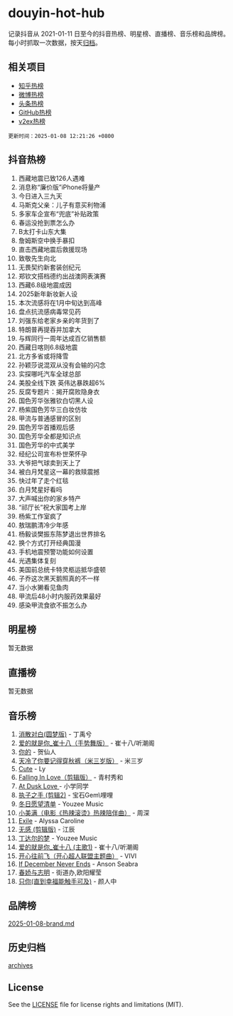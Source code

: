 # douyin-hot-hub

记录抖音从 2021-01-11 日至今的抖音热榜、明星榜、直播榜、音乐榜和品牌榜。每小时抓取一次数据，按天[归档](archives)。

## 相关项目

- [知乎热榜](https://github.com/lonnyzhang423/zhihu-hot-hub)
- [微博热榜](https://github.com/lonnyzhang423/weibo-hot-hub)
- [头条热榜](https://github.com/lonnyzhang423/toutiao-hot-hub)
- [GitHub热榜](https://github.com/lonnyzhang423/github-hot-hub)
- [v2ex热榜](https://github.com/lonnyzhang423/v2ex-hot-hub)


`更新时间：2025-01-08 12:21:26 +0800`

## 抖音热榜

1. 西藏地震已致126人遇难
1. 消息称“廉价版”iPhone将量产
1. 今日进入三九天
1. 马斯克父亲：儿子有意买利物浦
1. 多家车企宣布“兜底”补贴政策
1. 春运没抢到票怎么办
1. B太打卡山东大集
1. 詹姆斯空中换手暴扣
1. 直击西藏地震后救援现场
1. 致敬先生向北
1. 无畏契约新套装创纪元
1. 郑钦文搭档德约出战澳网表演赛
1. 西藏6.8级地震成因
1. 2025新年新妆新人设
1. 本次流感将在1月中旬达到高峰
1. 盘点抗流感病毒常见药
1. 刘强东给老家乡亲的年货到了
1. 特朗普再提吞并加拿大
1. 与辉同行一周年达成百亿销售额
1. 西藏日喀则6.8级地震
1. 北方多省或将降雪
1. 孙颖莎说混双从没有会输的闪念
1. 实探哪吒汽车全球总部
1. 美股全线下跌 英伟达暴跌超6%
1. 反腐专题片：揭开腐败隐身衣
1. 国色芳华张雅钦白切黑人设
1. 杨紫国色芳华三白妆仿妆
1. 甲流与普通感冒的区别
1. 国色芳华首播观后感
1. 国色芳华全都是知识点
1. 国色芳华的中式美学
1. 经纪公司宣布朴世荣怀孕
1. 大爷把气球卖到天上了
1. 被白月梵星这一幕的救赎震撼
1. 快过年了走个红毯
1. 白月梵星好看吗
1. 大声喊出你的家乡特产
1. “祁厅长”祝大家国考上岸
1. 杨紫工作室疯了
1. 敖瑞鹏清冷少年感
1. 杨毅谈樊振东陈梦退出世界排名
1. 换个方式打开经典国漫
1. 手机地震预警功能如何设置
1. 光遇集体复刻
1. 美国前总统卡特灵柩运抵华盛顿
1. 子乔这次黑天鹅照真的不一样
1. 当小水獭看见鱼肉
1. 甲流后48小时内服药效果最好
1. 感染甲流食欲不振怎么办

## 明星榜

暂无数据

## 直播榜

暂无数据

## 音乐榜

1. [消散对白(圆梦版)](https://sf5-hl-cdn-tos.douyinstatic.com/obj/tos-cn-ve-2774/og4jB5I5IizzoZVAAAzWgBMAsMDWoArfwBOiFs) - 丁禹兮
1. [爱的就是你_崔十八（手势舞版）](https://sf5-hl-cdn-tos.douyinstatic.com/obj/tos-cn-ve-2774/oApB2AigNyB4sTw7JhBOikMAf0oDJzMWBuIrgm) - 崔十八/听潮阁
1. [你的](https://sf5-hl-cdn-tos.douyinstatic.com/obj/tos-cn-ve-2774/oYuIeKf42jB7sEV6B2upMdpYAgfrQWj0FeRegh) - 贺仙人
1. [天冷了你要记得穿秋裤（米三岁版）](https://sf5-hl-cdn-tos.douyinstatic.com/obj/tos-cn-ve-2774/oQlIwVIDWiZ6BQilAorS7MA0AgCkQDvcZAdm1) - 米三岁
1. [Cute](https://sf5-hl-cdn-tos.douyinstatic.com/obj/tos-cn-ve-2774/o4IbIzHWKAAB4wsS5qMBRiiAlEBGTpQRNfFvuo) - Ly
1. [Falling In Love（剪辑版）](https://sf5-hl-cdn-tos.douyinstatic.com/obj/tos-cn-ve-2774/o8ajpA8zzgBPahbBIO8AcKGBLJezFCRd1wfP9f) - 青村秀和
1. [ At Dusk  Love ](https://sf5-hl-cdn-tos.douyinstatic.com/obj/tos-cn-ve-2774/o8CrpCf5CaYgI4ZrtQgMQAFEfuGqNnRSDQAPBc) - 小学同学
1. [执子之手 (剪辑2)](https://sf6-cdn-tos.douyinstatic.com/obj/tos-cn-ve-2774/oUoZLQjCc31XzqsBnBQUNgeKtYPBcgbFDwtfcu) - 宝石Gem\哩哩
1. [冬日愿望清单](https://sf5-hl-cdn-tos.douyinstatic.com/obj/tos-cn-ve-2774/oIIgUOeamCFCVAzxN6MFRLIBlLGpUqQxeeHrLE) - Youzee Music
1. [小美满（电影《热辣滚烫》热辣陪伴曲）](https://sf5-hl-cdn-tos.douyinstatic.com/obj/tos-cn-ve-2774/o0GAn2lSgfZIDUgtevCGDQYnFg4CwnrBaxbTZL) - 周深
1. [Exile](https://sf5-hl-cdn-tos.douyinstatic.com/obj/tos-cn-ve-2774/oYj4gAQTknKE3WW0Je8KGmQ7z1cA4FefwtbufD) - Alyssa Caroline
1. [无感 (剪辑版)](https://sf5-hl-cdn-tos.douyinstatic.com/obj/tos-cn-ve-2774/o0eIsUzJBDlQaQFC5OFlgbMEZC1TFYBftOBn6p) - 江辰
1. [丁达尔的梦](https://sf5-hl-cdn-tos.douyinstatic.com/obj/tos-cn-ve-2774/oMU3WirUZBVQkAC9ccG5P2IQirziZM2RTInUY) - Youzee Music
1. [爱的就是你_崔十八 (主歌1)](https://sf5-hl-cdn-tos.douyinstatic.com/obj/tos-cn-ve-2774/oI5BO5DhFZ6UTcNCnZaOCBLtZ7WIMQGfgnXf5E) - 崔十八/听潮阁
1. [开心往前飞（开心超人联盟主题曲）](https://sf5-hl-cdn-tos.douyinstatic.com/obj/tos-cn-ve-2774/9d8fb7c82cf1421fb93a9fe925275e0a) - VIVI
1. [If December Never Ends](https://sf5-hl-cdn-tos.douyinstatic.com/obj/tos-cn-ve-2774/oY1IQMoTgCFIBg8RZifyqlBBt1UFgitTYmxeOS) - Anson Seabra
1. [春娇与志明](https://sf3-cdn-tos.douyinstatic.com/obj/tos-cn-ve-2774/e530d8fceb7044b39707d7f9ff54add1) - 街道办,欧阳耀莹
1. [只你(直到幸福能触手可及)](https://sf5-hl-cdn-tos.douyinstatic.com/obj/tos-cn-ve-2774/o0lBkRDzFTeaVSUz3ZZSCBVtZ5DIMQGfgmEAuE) - 颜人中

## 品牌榜

[2025-01-08-brand.md](archives/2025-01-08-brand.md)

## 历史归档

[archives](archives)

## License

See the [LICENSE](LICENSE) file for license rights and limitations (MIT).
